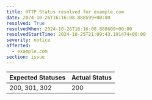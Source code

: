 ```yaml
---
title: HTTP Status resolved for example.com
date: 2024-10-26T16:16:08.888599+00:00
resolved: True
resolvedWhen: 2024-10-26T16:16:08.888609+00:00
resolvedStartTime: 2024-10-25T21:09:43.191474+00:00
severity: notice
affected:
  - example.com
section: issue
---
```


| Expected Statuses | Actual Status  |
|-------------------|----------------|
| 200, 301, 302 | 200 |
